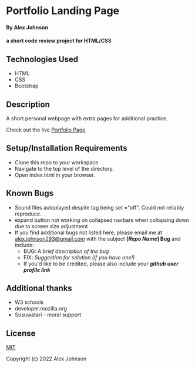 # Portfolio Landing Page

#### By Alex Johnson

#### a short code review project for HTML/CSS

## Technologies Used

* HTML
* CSS
* Bootstrap

## Description
A short personal webpage with extra pages for additional practice.

Check out the live [Portfolio Page](https://alexiusvdt.github.io/profile-page2/)

## Setup/Installation Requirements

* Clone this repo to your workspace.
* Navigate to the top level of the directory.
* Open index.html in your browser.

## Known Bugs

* Sound files autoplayed despite tag being set ="off". Could not reliably reproduce.
* expand button not working on collapsed navbars when collapsing down due to screen size adjustment
* If you find additional bugs not listed here, please email me at alex.johnson293@gmail.com with the subject **[_Repo Name_] Bug** and include:
  * BUG: _A brief description of the bug_
  * FIX: _Suggestion for solution (if you have one!)_
  * If you'd like to be credited, please also include your **_github user profile link_**

## Additional thanks

* W3 schools
* developer.mozilla.org
* Susuwatari - moral support


## License

[MIT](https://choosealicense.com/licenses/mit/)

Copyright (c) 2022 Alex Johnson


